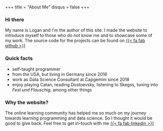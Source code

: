 +++
title = "About Me"
disqus = false
+++

### Hi there

My name is Logan and I'm the author of this site. I made the website to introduce myself to those who do not know me and to showcase some of my work. The source code for the projects can be found on [{{< fa fab github >}}](https://github.com/logan-connolly)

### Quick facts

- self-taught programmer
- from the USA, but living in Germany since 2016
- work as Data Science Consultant at Capgemini since 2018
- enjoy playing Catan, reading Dostoevsky, listening to Skegss, tuning into *Fest und Flauschig*, among other things

### Why the website?

The online learning community has helped me so much on my journey towards learning programming and data science. So I thought it would be good to give back. Feel free to get in-touch with me [{{< fa fab linkedin >}}]((https://www.linkedin.com/in/loganconnolly/))
